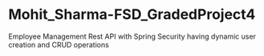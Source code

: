# Mohit_Sharma-FSD_GradedProject4
Employee Management Rest API with Spring Security having dynamic user creation and CRUD operations
